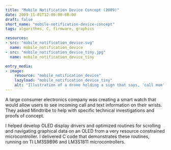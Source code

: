 ```yaml
---
title: "Mobile Notification Device Concept (2009)"
date: 2009-11-01T12:00:00-08:00
draft: false
short_name: "mobile-notification-device-concept"
tags: algorithms, C, firmware, graphics

resources:
- src: "mobile_notification_device.svg"
  name: mobile_notification_device
- src: "mobile_notification_device_tiny.jpg"
  name: mobile_notification_device_tiny

entry_media:
- image:
    resource: "mobile_notification_device"
    lazyload: "mobile_notification_device_tiny"
    alt: "Illustration of a drone holding a sign that says, 'call mom', hovering near a person leaving a building"
---
```

A large consumer electronics company was creating a smart watch that would allow users to see incoming call and text information on their wrists. They asked Mindtribe to help with specific technical investigations and proofs of concept.

I helped develop OLED display drivers and optimized routines for scrolling and navigating graphical data on an OLED from a very resource constrained microcontroller. I delivered C code that demonstrates these routines, running on TI LM3S9B96 and LM3S1811 microcontrollers.
